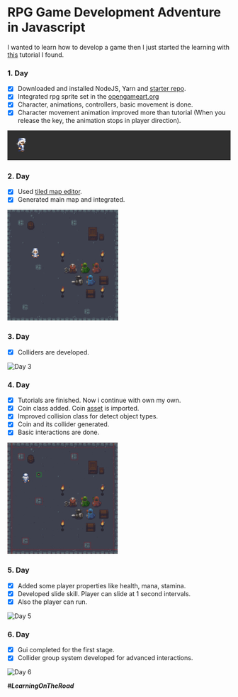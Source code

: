 # RPG Game Development Adventure in Javascript

I wanted to learn how to develop a game then I just started the learning with [this](https://www.youtube.com/watch?v=5Iq0TcMdvBw) tutorial I found.


### 1. Day
 - [x] Downloaded and installed NodeJS, Yarn and [starter repo](https://github.com/dajack05/simple-dev-starter).
 - [x] Integrated rpg sprite set in the [opengameart.org](https://opengameart.org/content/antifareas-rpg-sprite-set-1-enlarged-w-transparent-background)
 - [x] Character, animations, controllers, basic movement is done.
 - [x] Character movement animation improved more than tutorial (When you release the key, the animation stops in player direction).

![Day 1](https://raw.githubusercontent.com/emircanerkul/rpg-game-development-adventure/master/gifs/day1.gif)

### 2. Day
 - [x] Used [tiled map editor](https://www.mapeditor.org/).
 - [x] Generated main map and integrated.

![Day 2](https://raw.githubusercontent.com/emircanerkul/rpg-game-development-adventure/master/gifs/day2.gif)

### 3. Day
 - [x] Colliders are developed.

![Day 3](https://raw.githubusercontent.com/emircanerkul/rpg-game-development-adventure/master/gifs/day3.gif)

### 4. Day
 - [x] Tutorials are finished. Now i continue with own my own.
 - [x] Coin class added. Coin [asset](https://opengameart.org/content/gold-treasure-icons-16x16) is imported.
 - [x] Improved collision class for detect object types.
 - [x] Coin and its collider generated.
 - [x] Basic interactions are done.

![Day 4](https://raw.githubusercontent.com/emircanerkul/rpg-game-development-adventure/master/gifs/day4.gif)

### 5. Day
 - [x] Added some player properties like health, mana, stamina.
 - [x] Developed slide skill. Player can slide at 1 second intervals.
 - [x] Also the player can run.

![Day 5](https://raw.githubusercontent.com/emircanerkul/rpg-game-development-adventure/master/gifs/day5.gif)

### 6. Day
 - [x] Gui completed for the first stage.
 - [x] Collider group system developed for advanced interactions.

![Day 6](https://raw.githubusercontent.com/emircanerkul/rpg-game-development-adventure/master/gifs/day6.gif)

***#LearningOnTheRoad***
